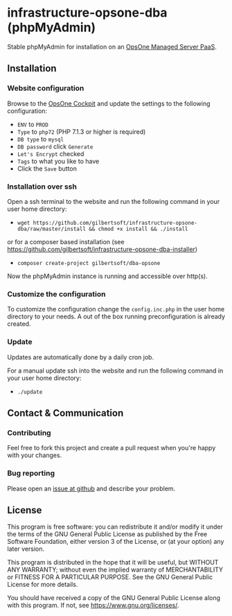 # infrastructure-opsone-dba (phpMyAdmin)

Stable phpMyAdmin for installation on an [OpsOne Managed Server PaaS](https://opsone.ch/hosting/managed-server).

## Installation

### Website configuration

Browse to the [OpsOne Cockpit](https://cockpit.opsone.ch) and update the
settings to the following configuration:

* `ENV` to `PROD`
* `Type` to `php72` (PHP 7.1.3 or higher is required)
* `DB type` to `mysql`
* `DB password` click `Generate`
* `Let's Encrypt` checked
* `Tags` to what you like to have
* Click the `Save` button

### Installation over ssh

Open a ssh terminal to the website and run the following command in your user
home directory:

* `wget https://github.com/gilbertsoft/infrastructure-opsone-dba/raw/master/install && chmod +x install && ./install`

or for a composer based installation (see <https://github.com/gilbertsoft/infrastructure-opsone-dba-installer>)

* `composer create-project gilbertsoft/dba-opsone`

Now the phpMyAdmin instance is running and accessible over http(s).

### Customize the configuration

To customize the configuration change the `config.inc.php` in the user home
directory to your needs. A out of the box running preconfiguration is already
created.

### Update

Updates are automatically done by a daily cron job.

For a manual update ssh into the website and run the following command in your
user home directory:

* `./update`

## Contact & Communication

### Contributing

Feel free to fork this project and create a pull request when you're happy
with your changes.

### Bug reporting

Please open an [issue at github](https://github.com/gilbertsoft/infrastructure-opsone-dba-installer/issues)
and describe your problem.

## License

This program is free software: you can redistribute it and/or modify
it under the terms of the GNU General Public License as published by
the Free Software Foundation, either version 3 of the License, or
(at your option) any later version.

This program is distributed in the hope that it will be useful,
but WITHOUT ANY WARRANTY; without even the implied warranty of
MERCHANTABILITY or FITNESS FOR A PARTICULAR PURPOSE.  See the
GNU General Public License for more details.

You should have received a copy of the GNU General Public License
along with this program.  If not, see <https://www.gnu.org/licenses/>.
